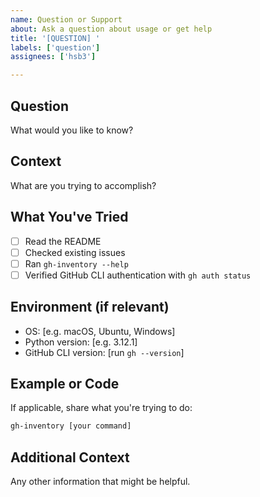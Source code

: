 ```yaml
---
name: Question or Support
about: Ask a question about usage or get help
title: '[QUESTION] '
labels: ['question']
assignees: ['hsb3']

---
```


## Question
What would you like to know?

## Context
What are you trying to accomplish?

## What You've Tried
- [ ] Read the README
- [ ] Checked existing issues
- [ ] Ran `gh-inventory --help`
- [ ] Verified GitHub CLI authentication with `gh auth status`

## Environment (if relevant)
- OS: [e.g. macOS, Ubuntu, Windows]
- Python version: [e.g. 3.12.1]
- GitHub CLI version: [run `gh --version`]

## Example or Code
If applicable, share what you're trying to do:
```bash
gh-inventory [your command]
```

## Additional Context
Any other information that might be helpful.